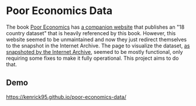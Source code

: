 # Poor Economics Data

The book [Poor Economics](https://www.goodreads.com/book/show/10245602-poor-economics) has [a companion website](http://web.archive.org/web/20190414231629/www.pooreconomics.com/) that publishes an "18 country dataset" that is heavily referenced by this book. However, this website seemed to be unmaintained and now they just redirect themselves to the snapshot in the Internet Archive. The page to visualize the dataset, [as snapshoted by the Internet Archive](https://web.archive.org/web/20190414224929/http://www.pooreconomics.com/data/country/home), seemed to be mostly functional, only requiring some fixes to make it fully operational. This project aims to do that.

## Demo

https://kenrick95.github.io/poor-economics-data/
